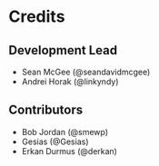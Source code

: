 Credits
=======

## Development Lead
* Sean McGee (@seandavidmcgee)
* Andrei Horak (@linkyndy)

## Contributors

* Bob Jordan (@smewp)
* Gesias (@Gesias)
* Erkan Durmus (@derkan)
